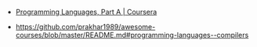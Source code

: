 



- [Programming Languages, Part A | Coursera](https://www.coursera.org/learn/programming-languages/)

- https://github.com/prakhar1989/awesome-courses/blob/master/README.md#programming-languages--compilers